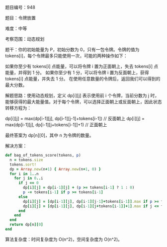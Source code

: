 题目编号：948

题目：令牌放置

难度：中等

考察范围：动态规划

题干：你的初始能量为 P，初始分数为 0，只有一包令牌。令牌的值为 tokens[i]，每个令牌最多只能使用一次，可能的两种操作如下：

如果你至少有 tokens[i] 点能量，可以将令牌 i 置为正面朝上，失去 tokens[i] 点能量，并得到 1 分。
如果你至少有 1 分，可以将令牌 i 置为反面朝上，获得 tokens[i] 点能量，并失去 1 分。
在使用任意数量的令牌后，返回我们可以得到的最大分数。

解题思路：使用动态规划，定义 dp[i][j] 表示使用前 i 个令牌，当前分数为 j 时，能够获得的最大能量值。对于每个令牌，可以选择正面朝上或反面朝上，因此状态转移方程为：

dp[i][j] = max(dp[i-1][j], dp[i-1][j-1]+tokens[i-1]) // 反面朝上
dp[i][j] = max(dp[i-1][j], dp[i-1][j+tokens[i-1]]+1) // 正面朝上

最终答案为 dp[n][0]，其中 n 为令牌的数量。

解决方案：

```ruby
def bag_of_tokens_score(tokens, p)
  n = tokens.size
  tokens.sort!
  dp = Array.new(n+1) { Array.new(n+1, 0) }
  for i in 1..n
    for j in 0..i
      if j == 0
        dp[i][j] = dp[i-1][j] + (p >= tokens[i-1] ? 1 : 0)
        p -= tokens[i-1] if p >= tokens[i-1]
      else
        dp[i][j] = [dp[i-1][j], dp[i-1][j-1]+tokens[i-1]].max if p >= tokens[i-1]
        dp[i][j] = [dp[i-1][j], dp[i-1][j+tokens[i-1]]+1].max if j <= tokens[i-1]
      end
    end
  end
  return dp[n][0]
end
```

算法复杂度：时间复杂度为 O(n^2)，空间复杂度为 O(n^2)。